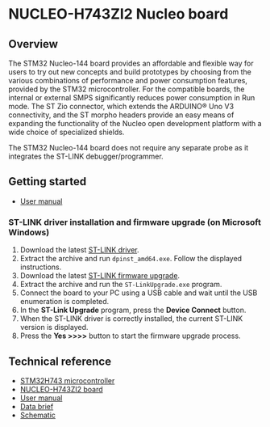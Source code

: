 # NUCLEO-H743ZI2 Nucleo board

## Overview

The STM32 Nucleo-144 board provides an affordable and flexible way for users to try out new concepts and build prototypes by choosing from the various combinations of performance and power consumption features, provided by the STM32 microcontroller. For the compatible boards, the internal or external SMPS significantly reduces power consumption in Run mode. The ST Zio connector, which extends the ARDUINO® Uno V3 connectivity, and the ST morpho headers provide an easy means of expanding the functionality of the Nucleo open development platform with a wide choice of specialized shields.

The STM32 Nucleo-144 board does not require any separate probe as it integrates the ST-LINK debugger/programmer.

## Getting started

- [User manual](https://www.st.com/resource/en/user_manual/um2407-stm32h7-nucleo144-boards-mb1364-stmicroelectronics.pdf)

### ST-LINK driver installation and firmware upgrade (on Microsoft Windows)

1. Download the latest [ST-LINK driver](https://www.st.com/en/development-tools/stsw-link009.html).
2. Extract the archive and run `dpinst_amd64.exe`. Follow the displayed instructions.
3. Download the latest [ST-LINK firmware upgrade](https://www.st.com/en/development-tools/stsw-link007.html).
4. Extract the archive and run the `ST-LinkUpgrade.exe` program.
5. Connect the board to your PC using a USB cable and wait until the USB enumeration is completed.
6. In the **ST-Link Upgrade** program, press the **Device Connect** button.
7. When the ST-LINK driver is correctly installed, the current ST-LINK version is displayed.
8. Press the **Yes >>>>** button to start the firmware upgrade process.

## Technical reference

- [STM32H743 microcontroller](https://www.st.com/en/microcontrollers-microprocessors/stm32h743zi.html)
- [NUCLEO-H743ZI2 board](https://www.st.com/en/evaluation-tools/nucleo-h743zi.html)
- [User manual](https://www.st.com/resource/en/user_manual/um2407-stm32h7-nucleo144-boards-mb1364-stmicroelectronics.pdf)
- [Data brief](https://www.st.com/resource/en/data_brief/nucleo-h743zi.pdf)
- [Schematic](https://www.st.com/resource/en/schematic_pack/mb1364-h743zi-e01_schematic.pdf)
